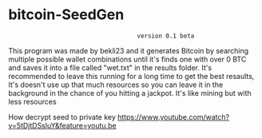 # bitcoin-SeedGen

                                        version 0.1 beta
                                        

This program was made by bekli23 and it generates Bitcoin by searching multiple possible
wallet combinations until it's finds one with over 0 BTC and saves it into
a file called "wet.txt" in the results folder.
It's recommended to leave this running for a long time to get the best resaults, It's doesn't use up
that much resources so you can leave it in the background in the chance of you hitting a jackpot.
It's like mining but with less resources

How decrypt seed to private key
https://www.youtube.com/watch?v=5tDjtDSsluY&feature=youtu.be

